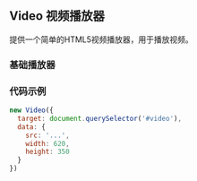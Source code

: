 ## Video 视频播放器

提供一个简单的HTML5视频播放器，用于播放视频。

<section class="example">
  <h3>基础播放器</h3>

  <div>
    <div id="video1"></div>
  </div>
</section>

### 代码示例
```javascript
new Video({
  target: document.querySelector('#video'),
  data: {
    src: '...',
    width: 620,
    height: 350
  }
})
```